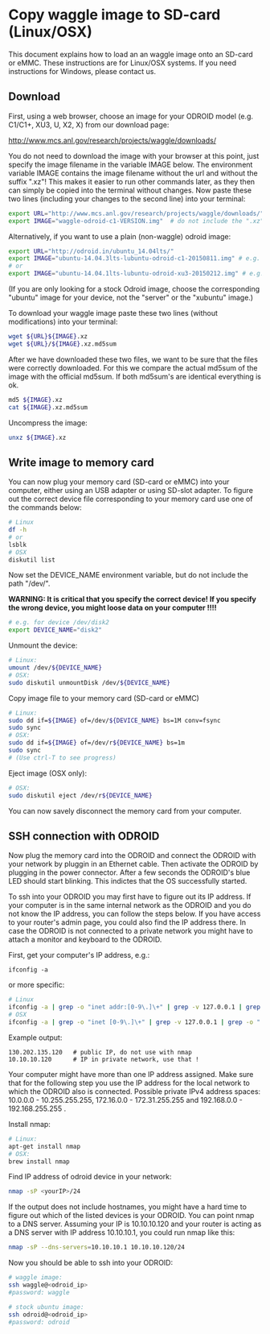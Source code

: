 
# Copy waggle image to SD-card (Linux/OSX)

This document explains how to load an an waggle image onto an SD-card or eMMC. These instructions are for Linux/OSX systems. If you need instructions for Windows, please contact us.

## Download

First, using a web browser, choose an image for your ODROID model (e.g. C1/C1+, XU3, U, X2, X) from our download page: 

http://www.mcs.anl.gov/research/projects/waggle/downloads/

You do not need to download the image with your browser at this point, just specify the image filename in the variable IMAGE below. The environment variable IMAGE contains the image filename without the url and without the suffix ".xz"! This makes it easier to run other commands later, as they then can simply be copied into the terminal without changes. Now paste these two lines (including your changes to the second line) into your terminal:

```bash
export URL="http://www.mcs.anl.gov/research/projects/waggle/downloads/"
export IMAGE="waggle-odroid-c1-VERSION.img"  # do not include the ".xz" suffix !
```

Alternatively, if you want to use a plain (non-waggle) odroid image: 
```bash
export URL="http://odroid.in/ubuntu_14.04lts/"
export IMAGE="ubuntu-14.04.3lts-lubuntu-odroid-c1-20150811.img" # e.g. for the ODROID-C1 and ODROID-C1+ 
# or
export IMAGE="ubuntu-14.04.1lts-lubuntu-odroid-xu3-20150212.img" # e.g. for the ODROID-XU3
```
(If you are only looking for a stock Odroid image, choose the corresponding "ubuntu" image for your device, not the "server" or the "xubuntu" image.)

To download your waggle image paste these two lines (without modifications) into your terminal:
```bash
wget ${URL}${IMAGE}.xz
wget ${URL}/${IMAGE}.xz.md5sum
```

After we have downloaded these two files, we want to be sure that the files were correctly downloaded. For this we compare the actual md5sum of the image with the official md5sum. If both md5sum's are identical everything is ok.
```bash
md5 ${IMAGE}.xz
cat ${IMAGE}.xz.md5sum
```

Uncompress the image:
```bash
unxz ${IMAGE}.xz
```

## Write image to memory card
You can now plug your memory card (SD-card or eMMC) into your computer, either using an USB adapter or using SD-slot adapter. To figure out the correct device file corresponding to your memory card use one of the commands below:
```bash
# Linux
df -h
# or
lsblk
# OSX
diskutil list
```

Now set the DEVICE_NAME environment variable, but do not include the path "/dev/".

**WARNING: It is critical that you specify the correct device! If you specify the wrong device, you might loose data on your computer !!!!**
```bash
# e.g. for device /dev/disk2
export DEVICE_NAME="disk2" 
```

Unmount the device:
```bash
# Linux: 
umount /dev/${DEVICE_NAME}
# OSX:
sudo diskutil unmountDisk /dev/${DEVICE_NAME}
```

Copy image file to your memory card (SD-card or eMMC)
```bash
# Linux:
sudo dd if=${IMAGE} of=/dev/${DEVICE_NAME} bs=1M conv=fsync
sudo sync
# OSX:
sudo dd if=${IMAGE} of=/dev/r${DEVICE_NAME} bs=1m
sudo sync
# (Use ctrl-T to see progress)
```


Eject image (OSX only):
```bash
# OSX: 
sudo diskutil eject /dev/r${DEVICE_NAME}
```

You can now savely disconnect the memory card from your computer.

## SSH connection with ODROID

Now plug the memory card into the ODROID and connect the ODROID with your network by pluggin in an Ethernet cable. Then activate the ODROID by plugging in the power connector. After a few seconds the ODROID's blue LED should start blinking. This indictes that the OS successfully started. 

To ssh into your ODROID you may first have to figure out its IP address. If your computer is in the same internal network as the ODROID and you do not know the IP address, you can follow the steps below. If you have access to your router's admin page, you could also find the IP address there. In case the ODROID is not connected to a private network you might have to attach a monitor and keyboard to the ODROID.

First, get your computer's IP address, e.g.:
```text
ifconfig -a
```
or more specific:
```bash
# Linux
ifconfig -a | grep -o "inet addr:[0-9\.]\+" | grep -v 127.0.0.1 | grep -o "[0-9\.]\+"
# OSX
ifconfig -a | grep -o "inet [0-9\.]\+" | grep -v 127.0.0.1 | grep -o "[0-9\.]\+"
```
Example output:
```text
130.202.135.120   # public IP, do not use with nmap
10.10.10.120      # IP in private network, use that !
```

Your computer might have more than one IP address assigned. Make sure that for the following step you use the IP address for the local network to which the ODROID also is connected. Possible private IPv4 address spaces: 10.0.0.0 - 10.255.255.255, 172.16.0.0 - 172.31.255.255 and 192.168.0.0 - 192.168.255.255 .

Install nmap:
```bash
# Linux:
apt-get install nmap
# OSX:
brew install nmap
```

Find IP address of odroid device in your network:
```bash
nmap -sP <yourIP>/24 
```
If the output does not include hostnames, you might have a hard time to figure out which of the listed devices is your ODROID. You can point nmap to a DNS server. Assuming your IP is 10.10.10.120 and your router is acting as a DNS server with IP address 10.10.10.1, you could run nmap like this:

```bash
nmap -sP --dns-servers=10.10.10.1 10.10.10.120/24  
```

Now you should be able to ssh into your ODROID:
```bash
# waggle image:
ssh waggle@<odroid_ip>
#password: waggle

# stock ubuntu image:
ssh odroid@<odroid_ip>
#password: odroid
```



